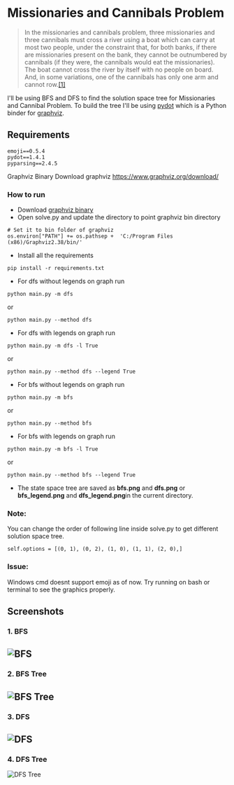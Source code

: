 # Missionaries and Cannibals Problem 

> In the missionaries and cannibals problem, three missionaries and three cannibals must cross a river using a boat which can carry at most two people, under the constraint that, for both banks, if there are missionaries present on the bank, they cannot be outnumbered by cannibals (if they were, the cannibals would eat the missionaries). The boat cannot cross the river by itself with no people on board. And, in some variations, one of the cannibals has only one arm and cannot row.[[1]](https://en.wikipedia.org/wiki/Missionaries_and_cannibals_problem#cite_note-PressmanSingmaster-1)

I'll be using BFS and DFS to find the solution space tree for Missionaries and Cannibal Problem. To build the tree I'll be using [pydot](https://github.com/pydot/pydot) which is a Python binder for [graphviz](https://www.graphviz.org/download/).

## Requirements
```
emoji==0.5.4
pydot==1.4.1
pyparsing==2.4.5
```

Graphviz Binary
Download graphviz https://www.graphviz.org/download/

### How to run

 - Download [graphviz binary](https://www.graphviz.org/download/) 
 - Open solve.py and  update  the directory to point graphviz bin directory
```
# Set it to bin folder of graphviz
os.environ["PATH"] += os.pathsep +  'C:/Program Files (x86)/Graphviz2.38/bin/'
``` 
- Install all the requirements
```
pip install -r requirements.txt
  ``` 
 - For dfs without legends on graph run
```
python main.py -m dfs
 ```
 or
 ```
python main.py --method dfs
  ``` 
- For dfs with legends on graph run
```
python main.py -m dfs -l True
 ``` 
 or
 ```
python main.py --method dfs --legend True
 ```
 - For bfs without legends on graph run
 ```
python main.py -m bfs
  ``` 
   or
 ```
python main.py --method bfs
  ``` 
  - For bfs with legends on graph run
```
python main.py -m bfs -l True
 ```
  or
 ```
python main.py --method bfs --legend True
 ```
 - The state space tree are saved as **bfs.png** and **dfs.png** or **bfs_legend.png** and **dfs_legend.png**in the current directory.

### Note:
You can change the order of following line inside solve.py to get different solution space tree. 
```
self.options = [(0, 1), (0, 2), (1, 0), (1, 1), (2, 0),]
```
### Issue:
Windows cmd doesnt support emoji as of now. Try running on bash or terminal to see the graphics properly.

## Screenshots
### 1. BFS
![BFS](https://github.com/sarangbishal/Missionaries-and-Cannibals-Problem/blob/master/assets/solutionbfs.JPG)
---

### 2. BFS Tree
![BFS Tree](https://github.com/sarangbishal/Missionaries-and-Cannibals-Problem/blob/master/assets/bfs.png)
---

### 3. DFS
![DFS](https://github.com/sarangbishal/Missionaries-and-Cannibals-Problem/blob/master/assets/solution1.JPG)
---

### 4. DFS Tree
![DFS Tree](https://github.com/sarangbishal/Missionaries-and-Cannibals-Problem/blob/master/assets/dfs.png)
